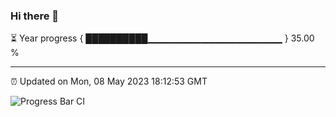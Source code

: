### Hi there 👋

⏳ Year progress { ██████████▁▁▁▁▁▁▁▁▁▁▁▁▁▁▁▁▁▁▁▁ } 35.00 %

---

⏰ Updated on Mon, 08 May 2023 18:12:53 GMT

![Progress Bar CI](https://github.com/liununu/liununu/workflows/Progress%20Bar%20CI/badge.svg)
